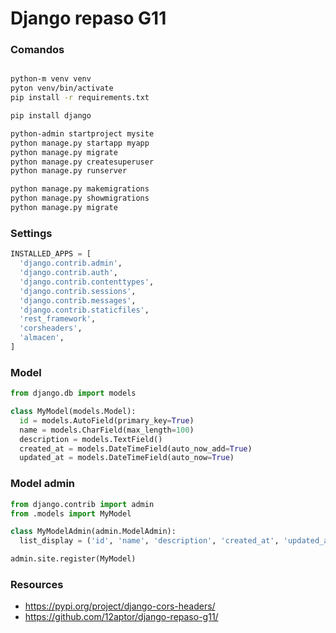 # Django repaso G11 

### Comandos

```bash

python-m venv venv
pyton venv/bin/activate
pip install -r requirements.txt

pip install django

python-admin startproject mysite
python manage.py startapp myapp
python manage.py migrate
python manage.py createsuperuser
python manage.py runserver

python manage.py makemigrations
python manage.py showmigrations
python manage.py migrate
```

### Settings

```python
INSTALLED_APPS = [
  'django.contrib.admin',
  'django.contrib.auth',
  'django.contrib.contenttypes',
  'django.contrib.sessions',
  'django.contrib.messages',
  'django.contrib.staticfiles',
  'rest_framework',
  'corsheaders',
  'almacen',
]
```

### Model

```python
from django.db import models

class MyModel(models.Model):
  id = models.AutoField(primary_key=True)
  name = models.CharField(max_length=100)
  description = models.TextField()
  created_at = models.DateTimeField(auto_now_add=True)
  updated_at = models.DateTimeField(auto_now=True)
```

### Model admin

```python
from django.contrib import admin
from .models import MyModel

class MyModelAdmin(admin.ModelAdmin):
  list_display = ('id', 'name', 'description', 'created_at', 'updated_at')

admin.site.register(MyModel)
```

### Resources

* https://pypi.org/project/django-cors-headers/
* https://github.com/12aptor/django-repaso-g11/